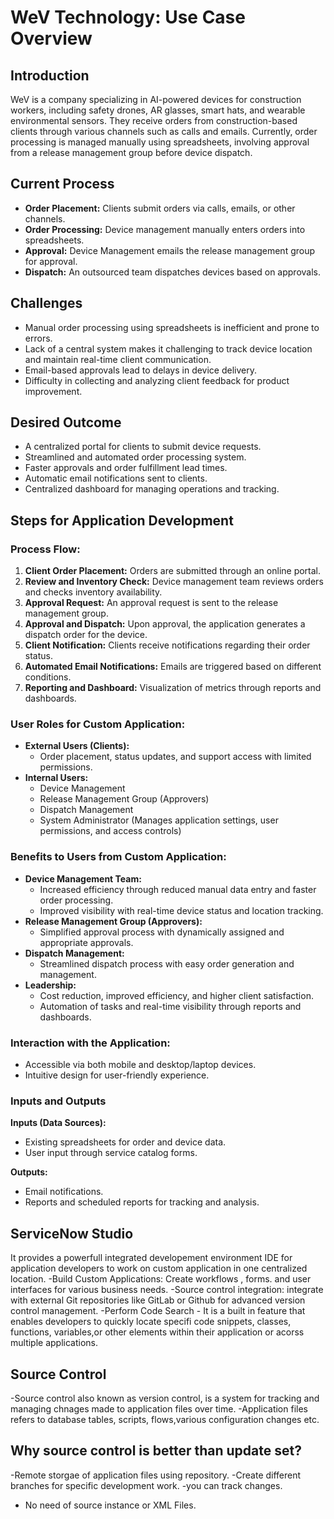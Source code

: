 # WeV Technology: Use Case Overview

## Introduction

WeV is a company specializing in AI-powered devices for construction workers, including safety drones, AR glasses, smart hats, and wearable environmental sensors. They receive orders from construction-based clients through various channels such as calls and emails. Currently, order processing is managed manually using spreadsheets, involving approval from a release management group before device dispatch.

## Current Process

- **Order Placement:** Clients submit orders via calls, emails, or other channels.
- **Order Processing:** Device management manually enters orders into spreadsheets.
- **Approval:** Device Management emails the release management group for approval.
- **Dispatch:** An outsourced team dispatches devices based on approvals.

## Challenges

- Manual order processing using spreadsheets is inefficient and prone to errors.
- Lack of a central system makes it challenging to track device location and maintain real-time client communication.
- Email-based approvals lead to delays in device delivery.
- Difficulty in collecting and analyzing client feedback for product improvement.

## Desired Outcome

- A centralized portal for clients to submit device requests.
- Streamlined and automated order processing system.
- Faster approvals and order fulfillment lead times.
- Automatic email notifications sent to clients.
- Centralized dashboard for managing operations and tracking.

## Steps for Application Development

### Process Flow:

1. **Client Order Placement:** Orders are submitted through an online portal.
2. **Review and Inventory Check:** Device management team reviews orders and checks inventory availability.
3. **Approval Request:** An approval request is sent to the release management group.
4. **Approval and Dispatch:** Upon approval, the application generates a dispatch order for the device.
5. **Client Notification:** Clients receive notifications regarding their order status.
6. **Automated Email Notifications:** Emails are triggered based on different conditions.
7. **Reporting and Dashboard:** Visualization of metrics through reports and dashboards.

### User Roles for Custom Application:

- **External Users (Clients):**
  - Order placement, status updates, and support access with limited permissions.
- **Internal Users:**
  - Device Management
  - Release Management Group (Approvers)
  - Dispatch Management
  - System Administrator (Manages application settings, user permissions, and access controls)

### Benefits to Users from Custom Application:

- **Device Management Team:**
  - Increased efficiency through reduced manual data entry and faster order processing.
  - Improved visibility with real-time device status and location tracking.
- **Release Management Group (Approvers):**
  - Simplified approval process with dynamically assigned and appropriate approvals.
- **Dispatch Management:**
  - Streamlined dispatch process with easy order generation and management.
- **Leadership:**
  - Cost reduction, improved efficiency, and higher client satisfaction.
  - Automation of tasks and real-time visibility through reports and dashboards.

### Interaction with the Application:

- Accessible via both mobile and desktop/laptop devices.
- Intuitive design for user-friendly experience.

### Inputs and Outputs

**Inputs (Data Sources):**
- Existing spreadsheets for order and device data.
- User input through service catalog forms.

**Outputs:**
- Email notifications.
- Reports and scheduled reports for tracking and analysis.

## ServiceNow Studio

It provides a powerfull integrated developement environment IDE for application developers to work on custom application in one centralized location.
-Build Custom Applications: Create workflows , forms. and user interfaces for various business needs. 
-Source control integration: integrate with external Git repositories like GitLab or Github for advanced version control management.
-Perform Code Search - It is a built in feature that enables developers to quickly locate specifi code snippets, classes, functions, variables,or other elements within their application or acorss multiple applications.


## Source Control 
-Source control also known as version control, is a system for tracking and managing chnages made to application files over time.
-Application files refers to database tables, scripts, flows,various configuration changes etc.


## Why source control is better than update set?
-Remote storgae of application files  using repository.
-Create different branches for specific development work.
-you can track changes.
- No need of source instance or XML Files.